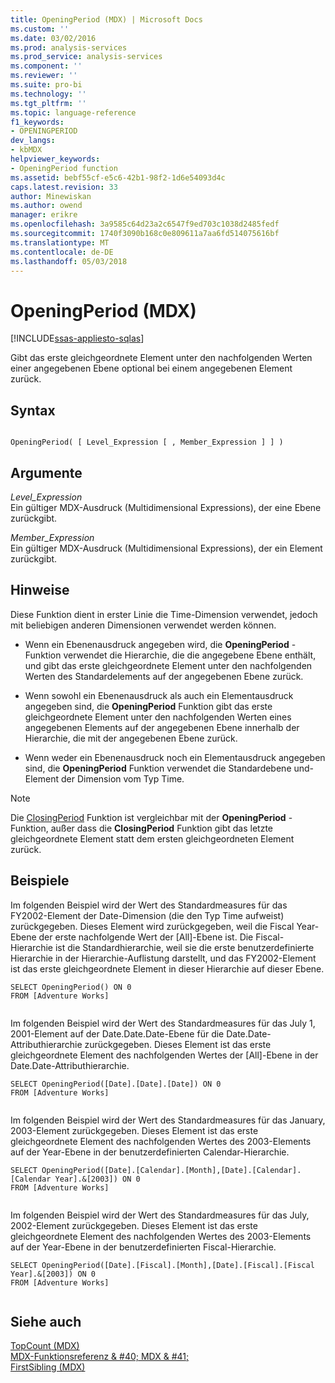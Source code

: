 ```yaml
---
title: OpeningPeriod (MDX) | Microsoft Docs
ms.custom: ''
ms.date: 03/02/2016
ms.prod: analysis-services
ms.prod_service: analysis-services
ms.component: ''
ms.reviewer: ''
ms.suite: pro-bi
ms.technology: ''
ms.tgt_pltfrm: ''
ms.topic: language-reference
f1_keywords:
- OPENINGPERIOD
dev_langs:
- kbMDX
helpviewer_keywords:
- OpeningPeriod function
ms.assetid: bebf55cf-e5c6-42b1-98f2-1d6e54093d4c
caps.latest.revision: 33
author: Minewiskan
ms.author: owend
manager: erikre
ms.openlocfilehash: 3a9585c64d23a2c6547f9ed703c1038d2485fedf
ms.sourcegitcommit: 1740f3090b168c0e809611a7aa6fd514075616bf
ms.translationtype: MT
ms.contentlocale: de-DE
ms.lasthandoff: 05/03/2018
---
```

# <a name="openingperiod-mdx"></a>OpeningPeriod (MDX)
[!INCLUDE[ssas-appliesto-sqlas](../includes/ssas-appliesto-sqlas.md)]

  Gibt das erste gleichgeordnete Element unter den nachfolgenden Werten einer angegebenen Ebene optional bei einem angegebenen Element zurück.  
  
## <a name="syntax"></a>Syntax  
  
```  
  
OpeningPeriod( [ Level_Expression [ , Member_Expression ] ] )  
```  
  
## <a name="arguments"></a>Argumente  
 *Level_Expression*  
 Ein gültiger MDX-Ausdruck (Multidimensional Expressions), der eine Ebene zurückgibt.  
  
 *Member_Expression*  
 Ein gültiger MDX-Ausdruck (Multidimensional Expressions), der ein Element zurückgibt.  
  
## <a name="remarks"></a>Hinweise  
 Diese Funktion dient in erster Linie die Time-Dimension verwendet, jedoch mit beliebigen anderen Dimensionen verwendet werden können.  
  
-   Wenn ein Ebenenausdruck angegeben wird, die **OpeningPeriod** -Funktion verwendet die Hierarchie, die die angegebene Ebene enthält, und gibt das erste gleichgeordnete Element unter den nachfolgenden Werten des Standardelements auf der angegebenen Ebene zurück.  
  
-   Wenn sowohl ein Ebenenausdruck als auch ein Elementausdruck angegeben sind, die **OpeningPeriod** Funktion gibt das erste gleichgeordnete Element unter den nachfolgenden Werten eines angegebenen Elements auf der angegebenen Ebene innerhalb der Hierarchie, die mit der angegebenen Ebene zurück.  
  
-   Wenn weder ein Ebenenausdruck noch ein Elementausdruck angegeben sind, die **OpeningPeriod** Funktion verwendet die Standardebene und-Element der Dimension vom Typ Time.  
  
> [!NOTE]  
>  Die [ClosingPeriod](../mdx/closingperiod-mdx.md) Funktion ist vergleichbar mit der **OpeningPeriod** -Funktion, außer dass die **ClosingPeriod** Funktion gibt das letzte gleichgeordnete Element statt dem ersten gleichgeordneten Element zurück.  
  
## <a name="examples"></a>Beispiele  
 Im folgenden Beispiel wird der Wert des Standardmeasures für das FY2002-Element der Date-Dimension (die den Typ Time aufweist) zurückgegeben. Dieses Element wird zurückgegeben, weil die Fiscal Year-Ebene der erste nachfolgende Wert der [All]-Ebene ist. Die Fiscal-Hierarchie ist die Standardhierarchie, weil sie die erste benutzerdefinierte Hierarchie in der Hierarchie-Auflistung darstellt, und das FY2002-Element ist das erste gleichgeordnete Element in dieser Hierarchie auf dieser Ebene.  
  
```  
SELECT OpeningPeriod() ON 0  
FROM [Adventure Works]  
  
```  
  
 Im folgenden Beispiel wird der Wert des Standardmeasures für das July 1, 2001-Element auf der Date.Date.Date-Ebene für die Date.Date-Attributhierarchie zurückgegeben. Dieses Element ist das erste gleichgeordnete Element des nachfolgenden Wertes der [All]-Ebene in der Date.Date-Attributhierarchie.  
  
```  
SELECT OpeningPeriod([Date].[Date].[Date]) ON 0  
FROM [Adventure Works]  
  
```  
  
 Im folgenden Beispiel wird der Wert des Standardmeasures für das January, 2003-Element zurückgegeben. Dieses Element ist das erste gleichgeordnete Element des nachfolgenden Wertes des 2003-Elements auf der Year-Ebene in der benutzerdefinierten Calendar-Hierarchie.  
  
```  
SELECT OpeningPeriod([Date].[Calendar].[Month],[Date].[Calendar].[Calendar Year].&[2003]) ON 0  
FROM [Adventure Works]  
  
```  
  
 Im folgenden Beispiel wird der Wert des Standardmeasures für das July, 2002-Element zurückgegeben. Dieses Element ist das erste gleichgeordnete Element des nachfolgenden Wertes des 2003-Elements auf der Year-Ebene in der benutzerdefinierten Fiscal-Hierarchie.  
  
```  
SELECT OpeningPeriod([Date].[Fiscal].[Month],[Date].[Fiscal].[Fiscal Year].&[2003]) ON 0  
FROM [Adventure Works]  
  
```  
  
## <a name="see-also"></a>Siehe auch  
 [TopCount &#40;MDX&#41;](../mdx/topcount-mdx.md)   
 [MDX-Funktionsreferenz & #40; MDX & #41;](../mdx/mdx-function-reference-mdx.md)   
 [FirstSibling &#40;MDX&#41;](../mdx/firstsibling-mdx.md)  
  
  
